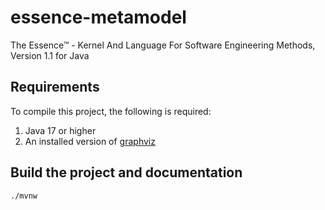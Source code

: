# essence-metamodel

The Essence™ - Kernel And Language For Software Engineering Methods, Version 1.1 for Java


## Requirements

To compile this project, the following is required:

1. Java 17 or higher
2. An installed version of [graphviz](https://plantuml.com/graphviz-dot)

## Build the project and documentation

```sh
./mvnw
```